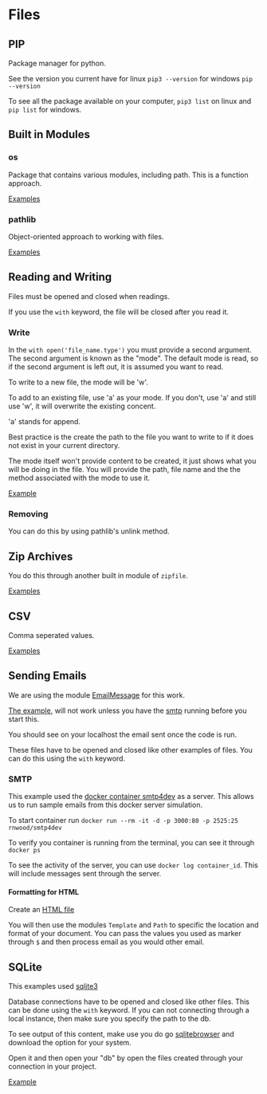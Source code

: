 # Files

## PIP

Package manager for python.

See the version you current have for linux `pip3 --version` for windows `pip --version`

To see all the package available on your computer, `pip3 list` on linux and `pip list` for windows.

## Built in Modules

### os

Package that contains various modules, including path. This is a function approach.

[Examples](../Examples/Files/os.py)

### pathlib

Object-oriented approach to working with files.

[Examples](../Examples/Files/pathlib.py)

## Reading and Writing

Files must be opened and closed when readings.

If you use the `with` keyword, the file will be closed after you read it.

### Write

In the `with open('file_name.type')` you must provide a second argument. The second argument is known as the "mode". The default mode is read, so if the second argument is left out, it is assumed you want to read.

To write to a new file, the mode will be 'w'.

To add to an existing file, use 'a' as your mode. If you don't, use 'a' and still use 'w', it will overwrite the existing concent.

'a' stands for append.

Best practice is the create the path to the file you want to write to if it does not exist in your current directory.

The mode itself won't provide content to be created, it just shows what you will be doing in the file. You will provide the path, file name and the the method associated with the mode to use it.

[Example](../Examples/Files/read_write.py)

### Removing

You can do this by using pathlib's unlink method.

## Zip Archives

You do this through another built in module of `zipfile`.

[Examples](../Examples/Files/zip_arch.py)

## CSV

Comma seperated values.

[Examples](../Examples/Files/csvs.py)

## Sending Emails

We are using the module [EmailMessage](https://docs.python.org/3/library/email.message.html) for this work.

[The example](../Examples/Files/emails.py), will not work unless you have the [smtp](./Files.md/#smtp) running before you start this.

You should see on your localhost the email sent once the code is run.

These files have to be opened and closed like other examples of files. You can do this using the `with` keyword.

### SMTP

This example used the [docker container smtp4dev](https://github.com/rnwood/smtp4dev) as a server. This allows us to run sample emails from this docker server simulation.

To start container run `docker run --rm -it -d -p 3000:80 -p 2525:25 rnwood/smtp4dev`

To verify you container is running from the terminal, you can see it through `docker ps`

To see the activity of the server, you can use `docker log container_id`. This will include messages sent through the server.

#### Formatting for HTML

Create an [HTML file](../Examples/Files/templates/template.html)

You will then use the modules `Template` and `Path` to specific the location and format of your document. You can pass the values you used as marker through `$` and then process email as you would other email.

## SQLite

This examples used [sqlite3](https://docs.python.org/3/library/sqlite3.html)

Database connections have to be opened and closed like other files. This can be done using the `with` keyword. If you can not connecting through a local instance, then make sure you specify the path to the db.

To see output of this content, make use you do go [sqlitebrowser](https://sqlitebrowser.org/) and download the option for your system.

Open it and then open your "db" by open the files created through your connection in your project.

[Example](../Examples/Files/sqllite.py)